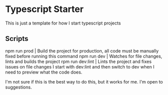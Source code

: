 # Typescript Starter

This is just a template for how I start typescript projects

## Scripts

npm run prod | Build the project for production, all code must be manually fixed before running this command
npm run dev | Watches for file changes, lints and builds the project
rpm run dev:lint | Lints the project and fixes issues on file changes
I start with dev:lint and then switch to dev when I need to preview what the code does.

I'm not sure if this is the best way to do this, but it works for me. I'm open to suggestions.
